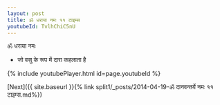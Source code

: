 ```yaml
---
layout: post
title: ॐ धराया नमः ११ टाइम्स
youtubeId: TvlhChiC5nU
---
```

 
 
 ॐ धराया नमः  
 
 -  जो वसु के रूप में दारा कहलाता है 
 
  
 
  
 
 
 
 
 
 


{% include youtubePlayer.html id=page.youtubeId %}
 
[Next]({{ site.baseurl }}{% link  split1/_posts/2014-04-19-ॐ दानवन्तर्ये नमः ११ टाइम्स.md%})
 
